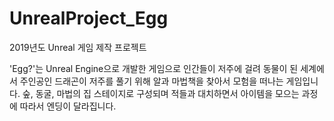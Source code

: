 # UnrealProject_Egg
2019년도 Unreal 게임 제작 프로젝트

'Egg?'는 Unreal Engine으로 개발한 게임으로 인간들이 저주에 걸려 동물이 된 세계에서 주인공인 드래곤이 저주를 풀기 위해 알과 마법책을 찾아서 모험을 떠나는 게임입니다. 
숲, 동굴, 마법의 집 스테이지로 구성되며 적들과 대치하면서 아이템을 모으는 과정에 따라서 엔딩이 달라집니다.

